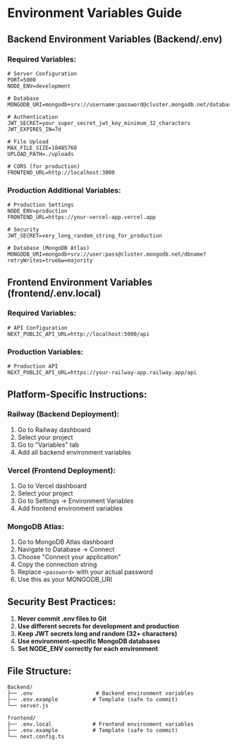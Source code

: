 # Environment Variables Guide

## Backend Environment Variables (Backend/.env)

### Required Variables:
```env
# Server Configuration
PORT=5000
NODE_ENV=development

# Database
MONGODB_URI=mongodb+srv://username:password@cluster.mongodb.net/database_name

# Authentication
JWT_SECRET=your_super_secret_jwt_key_minimum_32_characters
JWT_EXPIRES_IN=7d

# File Upload
MAX_FILE_SIZE=10485760
UPLOAD_PATH=./uploads

# CORS (for production)
FRONTEND_URL=http://localhost:3000
```

### Production Additional Variables:
```env
# Production Settings
NODE_ENV=production
FRONTEND_URL=https://your-vercel-app.vercel.app

# Security
JWT_SECRET=very_long_random_string_for_production

# Database (MongoDB Atlas)
MONGODB_URI=mongodb+srv://user:pass@cluster.mongodb.net/dbname?retryWrites=true&w=majority
```

## Frontend Environment Variables (frontend/.env.local)

### Required Variables:
```env
# API Configuration
NEXT_PUBLIC_API_URL=http://localhost:5000/api
```

### Production Variables:
```env
# Production API
NEXT_PUBLIC_API_URL=https://your-railway-app.railway.app/api
```

## Platform-Specific Instructions:

### Railway (Backend Deployment):
1. Go to Railway dashboard
2. Select your project
3. Go to "Variables" tab
4. Add all backend environment variables

### Vercel (Frontend Deployment):
1. Go to Vercel dashboard
2. Select your project
3. Go to Settings → Environment Variables
4. Add frontend environment variables

### MongoDB Atlas:
1. Go to MongoDB Atlas dashboard
2. Navigate to Database → Connect
3. Choose "Connect your application"
4. Copy the connection string
5. Replace `<password>` with your actual password
6. Use this as your MONGODB_URI

## Security Best Practices:

1. **Never commit .env files to Git**
2. **Use different secrets for development and production**
3. **Keep JWT secrets long and random (32+ characters)**
4. **Use environment-specific MongoDB databases**
5. **Set NODE_ENV correctly for each environment**

## File Structure:
```
Backend/
├── .env                    # Backend environment variables
├── .env.example           # Template (safe to commit)
└── server.js

frontend/
├── .env.local             # Frontend environment variables
├── .env.example           # Template (safe to commit)
└── next.config.ts
```